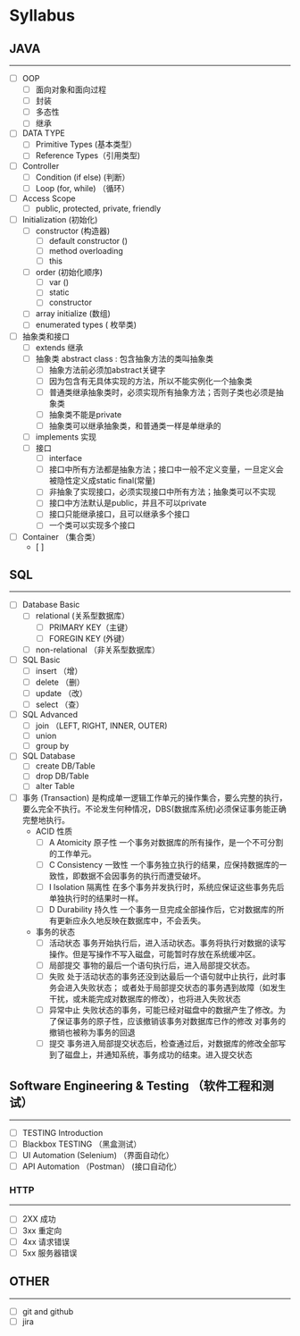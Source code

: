 # Syllabus

## JAVA 
--------
- [ ] OOP 
  - [ ] 面向对象和面向过程
  - [ ] 封装
  - [ ] 多态性
  - [ ] 继承
- [ ] DATA TYPE
  - [ ] Primitive Types (基本类型）
  - [ ] Reference Types（引用类型)
- [ ] Controller
  - [ ] Condition (if else) (判断）
  - [ ] Loop (for, while) （循环）
- [ ] Access Scope
  - [ ] public, protected, private, friendly
- [ ] Initialization (初始化)
  - [ ] constructor (构造器)
    - [ ] default constructor ()
    - [ ] method overloading 
    - [ ] this
  - [ ] order (初始化顺序)
    - [ ] var ()
    - [ ] static
    - [ ] constructor
  - [ ] array initialize (数组)
  - [ ] enumerated types ( 枚举类)
- [ ] 抽象类和接口
  - [ ] extends 继承
  - [ ] 抽象类 abstract class : 包含抽象方法的类叫抽象类
    - [ ] 抽象方法前必须加abstract关键字
    - [ ] 因为包含有无具体实现的方法，所以不能实例化一个抽象类
    - [ ] 普通类继承抽象类时，必须实现所有抽象方法；否则子类也必须是抽象类
    - [ ] 抽象类不能是private
    - [ ] 抽象类可以继承抽象类，和普通类一样是单继承的
  - [ ] implements 实现
  - [ ] 接口
    - [ ] interface
    - [ ] 接口中所有方法都是抽象方法；接口中一般不定义变量，一旦定义会被隐性定义成static final(常量)
    - [ ] 非抽象了实现接口，必须实现接口中所有方法；抽象类可以不实现
    - [ ] 接口中方法默认是public，并且不可以private
    - [ ] 接口只能继承接口，且可以继承多个接口
    - [ ] 一个类可以实现多个接口  
- [ ] Container （集合类）
  - [ ] 
## SQL
--------
- [ ] Database Basic
  - [ ] relational (关系型数据库）
    - [ ] PRIMARY KEY（主键）
    - [ ] FOREGIN KEY (外键）
  - [ ] non-relational （非关系型数据库）
- [ ] SQL Basic
  - [ ] insert （增）
  - [ ] delete （删）
  - [ ] update （改）
  - [ ] select （查）
- [ ] SQL Advanced
  - [ ] join （LEFT, RIGHT, INNER, OUTER)
  - [ ] union
  - [ ] group by
- [ ] SQL Database
  - [ ] create DB/Table
  - [ ] drop DB/Table
  - [ ] alter Table
- [ ] 事务 (Transaction) 是构成单一逻辑工作单元的操作集合，要么完整的执行，要么完全不执行。不论发生何种情况，DBS(数据库系统)必须保证事务能正确完整地执行。
  - ACID 性质
    - [ ] A Atomicity 原子性 一个事务对数据库的所有操作，是一个不可分割的工作单元。
    - [ ] C Consistency 一致性 一个事务独立执行的结果，应保持数据库的一致性，即数据不会因事务的执行而遭受破坏。
    - [ ] I Isolation 隔离性 在多个事务并发执行时，系统应保证这些事务先后单独执行时的结果时一样。
    - [ ] D Durability 持久性 一个事务一旦完成全部操作后，它对数据库的所有更新应永久地反映在数据库中，不会丢失。
  - 事务的状态
    - [ ] 活动状态 事务开始执行后，进入活动状态。事务将执行对数据的读写操作。但是写操作不写入磁盘，可能暂时存放在系统缓冲区。
    - [ ] 局部提交 事物的最后一个语句执行后，进入局部提交状态。
    - [ ] 失败 处于活动状态的事务还没到达最后一个语句就中止执行，此时事务会进入失败状态； 或者处于局部提交状态的事务遇到故障（如发生干扰，或未能完成对数据库的修改），也将进入失败状态
    - [ ] 异常中止 失败状态的事务，可能已经对磁盘中的数据产生了修改。为了保证事务的原子性，应该撤销该事务对数据库已作的修改
       对事务的撤销也被称为事务的回退
    - [ ] 提交 事务进入局部提交状态后，检查通过后，对数据库的修改全部写到了磁盘上，并通知系统，事务成功的结束。进入提交状态
## Software Engineering & Testing （软件工程和测试）
--------
- [ ] TESTING Introduction
- [ ] Blackbox TESTING （黑盒测试）
- [ ] UI Automation (Selenium) （界面自动化）
- [ ] API Automation （Postman） (接口自动化）

### HTTP
--------
- [ ] 2XX 成功
- [ ] 3xx 重定向
- [ ] 4xx 请求错误
- [ ] 5xx 服务器错误
## OTHER
--------
- [ ] git and github
- [ ] jira
